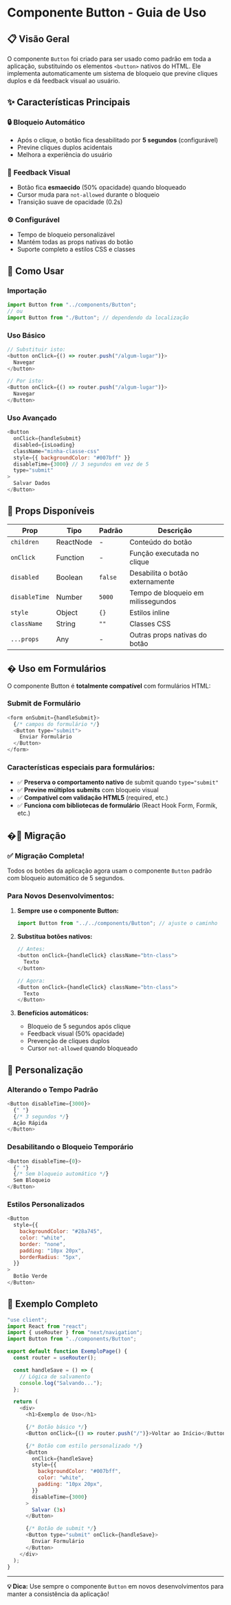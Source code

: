 # Componente Button - Guia de Uso

## 📋 Visão Geral

O componente `Button` foi criado para ser usado como padrão em toda a aplicação, substituindo os elementos `<button>` nativos do HTML. Ele implementa automaticamente um sistema de bloqueio que previne cliques duplos e dá feedback visual ao usuário.

## ✨ Características Principais

### 🔒 **Bloqueio Automático**

- Após o clique, o botão fica desabilitado por **5 segundos** (configurável)
- Previne cliques duplos acidentais
- Melhora a experiência do usuário

### 🎨 **Feedback Visual**

- Botão fica **esmaecido** (50% opacidade) quando bloqueado
- Cursor muda para `not-allowed` durante o bloqueio
- Transição suave de opacidade (0.2s)

### ⚙️ **Configurável**

- Tempo de bloqueio personalizável
- Mantém todas as props nativas do botão
- Suporte completo a estilos CSS e classes

## 🚀 Como Usar

### Importação

```javascript
import Button from "../components/Button";
// ou
import Button from "./Button"; // dependendo da localização
```

### Uso Básico

```javascript
// Substituir isto:
<button onClick={() => router.push("/algum-lugar")}>
  Navegar
</button>

// Por isto:
<Button onClick={() => router.push("/algum-lugar")}>
  Navegar
</Button>
```

### Uso Avançado

```javascript
<Button
  onClick={handleSubmit}
  disabled={isLoading}
  className="minha-classe-css"
  style={{ backgroundColor: "#007bff" }}
  disableTime={3000} // 3 segundos em vez de 5
  type="submit"
>
  Salvar Dados
</Button>
```

## 📝 Props Disponíveis

| Prop          | Tipo      | Padrão  | Descrição                          |
| ------------- | --------- | ------- | ---------------------------------- |
| `children`    | ReactNode | -       | Conteúdo do botão                  |
| `onClick`     | Function  | -       | Função executada no clique         |
| `disabled`    | Boolean   | `false` | Desabilita o botão externamente    |
| `disableTime` | Number    | `5000`  | Tempo de bloqueio em milissegundos |
| `style`       | Object    | `{}`    | Estilos inline                     |
| `className`   | String    | `""`    | Classes CSS                        |
| `...props`    | Any       | -       | Outras props nativas do botão      |

## � **Uso em Formulários**

O componente Button é **totalmente compatível** com formulários HTML:

### Submit de Formulário
```javascript
<form onSubmit={handleSubmit}>
  {/* campos do formulário */}
  <Button type="submit">
    Enviar Formulário
  </Button>
</form>
```

### Características especiais para formulários:
- ✅ **Preserva o comportamento nativo** de submit quando `type="submit"`
- ✅ **Previne múltiplos submits** com bloqueio visual
- ✅ **Compatível com validação HTML5** (required, etc.)
- ✅ **Funciona com bibliotecas de formulário** (React Hook Form, Formik, etc.)

## �🔄 Migração

### ✅ **Migração Completa!**

Todos os botões da aplicação agora usam o componente `Button` padrão com bloqueio automático de 5 segundos.

### Para Novos Desenvolvimentos:

1. **Sempre use o componente Button:**

   ```javascript
   import Button from "../../components/Button"; // ajuste o caminho
   ```

2. **Substitua botões nativos:**

   ```javascript
   // Antes:
   <button onClick={handleClick} className="btn-class">
     Texto
   </button>

   // Agora:
   <Button onClick={handleClick} className="btn-class">
     Texto
   </Button>
   ```

3. **Benefícios automáticos:**
   - Bloqueio de 5 segundos após clique
   - Feedback visual (50% opacidade)
   - Prevenção de cliques duplos
   - Cursor `not-allowed` quando bloqueado

## 🔧 Personalização

### Alterando o Tempo Padrão

```javascript
<Button disableTime={3000}>
  {" "}
  {/* 3 segundos */}
  Ação Rápida
</Button>
```

### Desabilitando o Bloqueio Temporário

```javascript
<Button disableTime={0}>
  {" "}
  {/* Sem bloqueio automático */}
  Sem Bloqueio
</Button>
```

### Estilos Personalizados

```javascript
<Button
  style={{
    backgroundColor: "#28a745",
    color: "white",
    border: "none",
    padding: "10px 20px",
    borderRadius: "5px",
  }}
>
  Botão Verde
</Button>
```

## 📖 Exemplo Completo

```javascript
"use client";
import React from "react";
import { useRouter } from "next/navigation";
import Button from "../components/Button";

export default function ExemploPage() {
  const router = useRouter();

  const handleSave = () => {
    // Lógica de salvamento
    console.log("Salvando...");
  };

  return (
    <div>
      <h1>Exemplo de Uso</h1>

      {/* Botão básico */}
      <Button onClick={() => router.push("/")}>Voltar ao Início</Button>

      {/* Botão com estilo personalizado */}
      <Button
        onClick={handleSave}
        style={{
          backgroundColor: "#007bff",
          color: "white",
          padding: "10px 20px",
        }}
        disableTime={3000}
      >
        Salvar (3s)
      </Button>

      {/* Botão de submit */}
      <Button type="submit" onClick={handleSave}>
        Enviar Formulário
      </Button>
    </div>
  );
}
```

---

**💡 Dica:** Use sempre o componente `Button` em novos desenvolvimentos para manter a consistência da aplicação!
